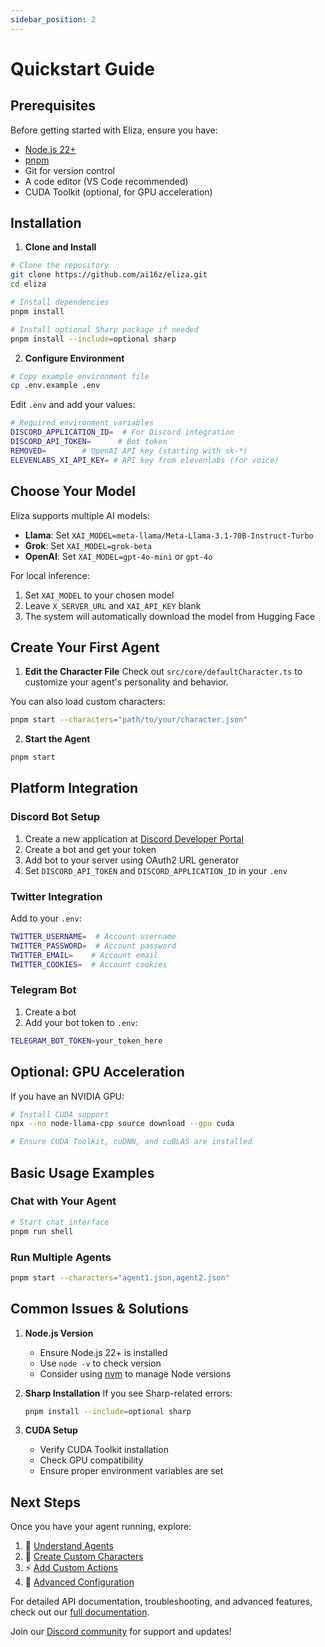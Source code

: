 ```yaml
---
sidebar_position: 2
---
```


# Quickstart Guide

## Prerequisites

Before getting started with Eliza, ensure you have:

- [Node.js 22+](https://docs.npmjs.com/downloading-and-installing-node-js-and-npm)
- [pnpm](https://pnpm.io/installation)
- Git for version control
- A code editor (VS Code recommended)
- CUDA Toolkit (optional, for GPU acceleration)

## Installation

1. **Clone and Install**

```bash
# Clone the repository
git clone https://github.com/ai16z/eliza.git
cd eliza

# Install dependencies
pnpm install

# Install optional Sharp package if needed
pnpm install --include=optional sharp
```

2. **Configure Environment**

```bash
# Copy example environment file
cp .env.example .env
```

Edit `.env` and add your values:

```bash
# Required environment variables
DISCORD_APPLICATION_ID=  # For Discord integration
DISCORD_API_TOKEN=      # Bot token
REMOVED=        # OpenAI API key (starting with sk-*)
ELEVENLABS_XI_API_KEY= # API key from elevenlabs (for voice)
```

## Choose Your Model

Eliza supports multiple AI models:

- **Llama**: Set `XAI_MODEL=meta-llama/Meta-Llama-3.1-70B-Instruct-Turbo`
- **Grok**: Set `XAI_MODEL=grok-beta`
- **OpenAI**: Set `XAI_MODEL=gpt-4o-mini` or `gpt-4o`

For local inference:

1. Set `XAI_MODEL` to your chosen model
2. Leave `X_SERVER_URL` and `XAI_API_KEY` blank
3. The system will automatically download the model from Hugging Face

## Create Your First Agent

1. **Edit the Character File**
   Check out `src/core/defaultCharacter.ts` to customize your agent's personality and behavior.

You can also load custom characters:

```bash
pnpm start --characters="path/to/your/character.json"
```

2. **Start the Agent**

```bash
pnpm start
```

## Platform Integration

### Discord Bot Setup

1. Create a new application at [Discord Developer Portal](https://discord.com/developers/applications)
2. Create a bot and get your token
3. Add bot to your server using OAuth2 URL generator
4. Set `DISCORD_API_TOKEN` and `DISCORD_APPLICATION_ID` in your `.env`

### Twitter Integration

Add to your `.env`:

```bash
TWITTER_USERNAME=  # Account username
TWITTER_PASSWORD=  # Account password
TWITTER_EMAIL=    # Account email
TWITTER_COOKIES=  # Account cookies
```

### Telegram Bot
1. Create a bot
2. Add your bot token to `.env`:

```bash
TELEGRAM_BOT_TOKEN=your_token_here
```

## Optional: GPU Acceleration

If you have an NVIDIA GPU:

```bash
# Install CUDA support
npx --no node-llama-cpp source download --gpu cuda

# Ensure CUDA Toolkit, cuDNN, and cuBLAS are installed
```

## Basic Usage Examples

### Chat with Your Agent

```bash
# Start chat interface
pnpm run shell
```

### Run Multiple Agents

```bash
pnpm start --characters="agent1.json,agent2.json"
```

## Common Issues & Solutions

1. **Node.js Version**

   - Ensure Node.js 22+ is installed
   - Use `node -v` to check version
   - Consider using [nvm](https://github.com/nvm-sh/nvm) to manage Node versions

2. **Sharp Installation**
   If you see Sharp-related errors:

   ```bash
   pnpm install --include=optional sharp
   ```

3. **CUDA Setup**
   - Verify CUDA Toolkit installation
   - Check GPU compatibility
   - Ensure proper environment variables are set

## Next Steps

Once you have your agent running, explore:

1. 🤖 [Understand Agents](./core/agents.md)
2. 📝 [Create Custom Characters](./core/characterfile.md)
3. ⚡ [Add Custom Actions](./core/actions.md)
4. 🔧 [Advanced Configuration](./guides/configuration.md)

For detailed API documentation, troubleshooting, and advanced features, check out our [full documentation](https://ai16z.github.io/eliza/).

Join our [Discord community](https://discord.gg/ai16z) for support and updates!

